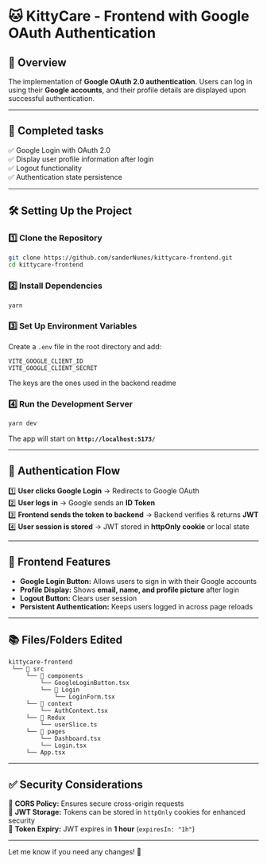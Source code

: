 # 🐱 **KittyCare - Frontend with Google OAuth Authentication**  

## 📌 **Overview**  
The implementation of **Google OAuth 2.0 authentication**. Users can log in using their **Google accounts**, and their profile details are displayed upon successful authentication.  

---

## 🚀 **Completed tasks**  
✅ Google Login with OAuth 2.0  
✅ Display user profile information after login  
✅ Logout functionality  
✅ Authentication state persistence  

---

## 🛠️ **Setting Up the Project**  

### 1️⃣ **Clone the Repository**  
```bash
git clone https://github.com/sanderNunes/kittycare-frontend.git  
cd kittycare-frontend  
```  

### 2️⃣ **Install Dependencies**  
```bash
yarn  
```  

### 3️⃣ **Set Up Environment Variables**  
Create a `.env` file in the root directory and add:  
```
VITE_GOOGLE_CLIENT_ID
VITE_GOOGLE_CLIENT_SECRET 
```  
The keys are the ones used in the backend readme

### 4️⃣ **Run the Development Server**  
```bash
yarn dev  
```  
The app will start on **`http://localhost:5173/`**  

---

## 🔄 **Authentication Flow**  
1️⃣ **User clicks Google Login** → Redirects to Google OAuth  
2️⃣ **User logs in** → Google sends an **ID Token**  
3️⃣ **Frontend sends the token to backend** → Backend verifies & returns **JWT**  
4️⃣ **User session is stored** → JWT stored in **httpOnly cookie** or local state  

---

## 🎨 **Frontend Features**  
- **Google Login Button:** Allows users to sign in with their Google accounts  
- **Profile Display:** Shows **email, name, and profile picture** after login  
- **Logout Button:** Clears user session  
- **Persistent Authentication:** Keeps users logged in across page reloads  

---

## 📚 **Files/Folders Edited**  
```
kittycare-frontend  
 └── 📂 src  
     └── 📂 components  
         └── GoogleLoginButton.tsx
         └── 📂 Login
             └── LoginForm.tsx
     └── 📂 context  
         └── AuthContext.tsx  
     └── 📂 Redux  
         └── userSlice.ts
     └── 📂 pages  
         └── Dashboard.tsx
         └── Login.tsx  
     └── App.tsx 
```

---

## ✅ **Security Considerations**  
🔹 **CORS Policy:** Ensures secure cross-origin requests  
🔹 **JWT Storage:** Tokens can be stored in `httpOnly` cookies for enhanced security  
🔹 **Token Expiry:** JWT expires in **1 hour** (`expiresIn: "1h"`)  

---

Let me know if you need any changes! 🚀

